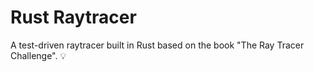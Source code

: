 # Rust Raytracer

A test-driven raytracer built in Rust based on the book "The Ray Tracer Challenge". 💡
